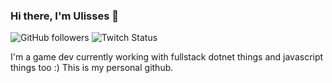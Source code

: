 ### Hi there, I'm Ulisses 👋

<div>
<img alt="GitHub followers" src="https://img.shields.io/github/followers/ulissessigma?style=social">
<img alt="Twitch Status" src="https://img.shields.io/twitch/status/ulissessigma?style=social">
</div>

I'm a game dev currently working with fullstack dotnet things and javascript things too :)
This is my personal github.
